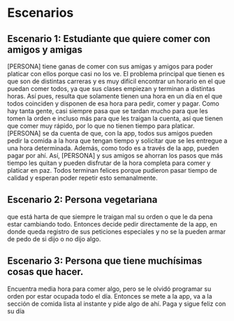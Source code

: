 # Escenarios

## Escenario 1: Estudiante que quiere comer con amigos y amigas
[PERSONA] tiene ganas de comer con sus amigas y amigos para poder platicar con ellos porque casi no los ve. El problema principal que tienen es que son de distintas carreras y es muy difícil encontrar un horario en el que puedan comer todos, ya que sus clases empiezan y terminan a distintas horas. Así pues, resulta que solamente tienen una hora en un día en el que todos coinciden y disponen de esa hora para pedir, comer y pagar. Como hay tanta gente, casi siempre pasa que se tardan mucho para que les tomen la orden e incluso más para que les traigan la cuenta, así que tienen que comer muy rápido, por lo que no tienen tiempo para platicar. [PERSONA] se da cuenta de que, con la app, todos sus amigos pueden pedir la comida a la hora que tengan tiempo y solicitar que se les entregue a una hora determinada. Además, como todo es a través de la app, pueden pagar por ahí. Así, [PERSONA] y sus amigos se ahorran los pasos que más tiempo les quitan y pueden disfrutar de la hora completa para comer y platicar en paz. Todos terminan felices porque pudieron pasar tiempo de calidad y esperan poder repetir esto semanalmente.

## Escenario 2: Persona vegetariana
que está harta de que siempre le traigan mal su orden o que le da pena estar cambiando todo. Entonces decide pedir directamente de la app, en donde queda registro de sus peticiones especiales y no se la pueden armar de pedo de si dijo o no dijo algo.

## Escenario 3: Persona que tiene muchísimas cosas que hacer.
Encuentra media hora para comer algo, pero se le olvidó programar su orden por estar ocupada todo el día. Entonces se mete a la app, va a la sección de comida lista al instante y pide algo de ahí. Paga y sigue feliz con su día